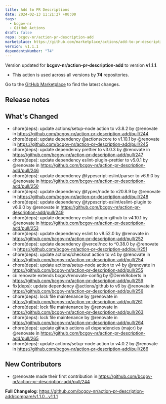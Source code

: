 ```yaml
---
title: Add to PR Descriptions
date: 2024-02-13 11:21:27 +00:00
tags:
  - bcgov-nr
  - GitHub Actions
draft: false
repo: bcgov-nr/action-pr-description-add
marketplace: https://github.com/marketplace/actions/add-to-pr-descriptions
version: v1.1.1
dependentsNumber: "74"
---
```



Version updated for **bcgov-nr/action-pr-description-add** to version **v1.1.1**.
- This action is used across all versions by **74** repositories.

Go to the [GitHub Marketplace](https://github.com/marketplace/actions/add-to-pr-descriptions) to find the latest changes.

## Release notes

## What's Changed
* chore(deps): update actions/setup-node action to v3.8.2 by @renovate in https://github.com/bcgov-nr/action-pr-description-add/pull/244
* chore(deps): update dependency @actions/core to v1.10.1 by @renovate in https://github.com/bcgov-nr/action-pr-description-add/pull/245
* chore(deps): update dependency prettier to v3.0.3 by @renovate in https://github.com/bcgov-nr/action-pr-description-add/pull/247
* chore(deps): update dependency eslint-plugin-prettier to v5.0.1 by @renovate in https://github.com/bcgov-nr/action-pr-description-add/pull/246
* chore(deps): update dependency @typescript-eslint/parser to v6.9.0 by @renovate in https://github.com/bcgov-nr/action-pr-description-add/pull/250
* chore(deps): update dependency @types/node to v20.8.9 by @renovate in https://github.com/bcgov-nr/action-pr-description-add/pull/248
* chore(deps): update dependency @typescript-eslint/eslint-plugin to v6.9.0 by @renovate in https://github.com/bcgov-nr/action-pr-description-add/pull/249
* chore(deps): update dependency eslint-plugin-github to v4.10.1 by @renovate in https://github.com/bcgov-nr/action-pr-description-add/pull/253
* chore(deps): update dependency eslint to v8.52.0 by @renovate in https://github.com/bcgov-nr/action-pr-description-add/pull/252
* chore(deps): update dependency @vercel/ncc to ^0.38.0 by @renovate in https://github.com/bcgov-nr/action-pr-description-add/pull/251
* chore(deps): update actions/checkout action to v4 by @renovate in https://github.com/bcgov-nr/action-pr-description-add/pull/254
* chore(deps): update actions/setup-node action to v4 by @renovate in https://github.com/bcgov-nr/action-pr-description-add/pull/255
* ci: renovate extends bcgov/renovate-config by @DerekRoberts in https://github.com/bcgov-nr/action-pr-description-add/pull/259
* fix(deps): update dependency @actions/github to v6 by @renovate in https://github.com/bcgov-nr/action-pr-description-add/pull/256
* chore(deps): lock file maintenance by @renovate in https://github.com/bcgov-nr/action-pr-description-add/pull/261
* chore(deps): lock file maintenance by @renovate in https://github.com/bcgov-nr/action-pr-description-add/pull/263
* chore(deps): lock file maintenance by @renovate in https://github.com/bcgov-nr/action-pr-description-add/pull/264
* chore(deps): update github actions all dependencies (major) by @renovate in https://github.com/bcgov-nr/action-pr-description-add/pull/265
* chore(deps): update actions/setup-node action to v4.0.2 by @renovate in https://github.com/bcgov-nr/action-pr-description-add/pull/266

## New Contributors
* @renovate made their first contribution in https://github.com/bcgov-nr/action-pr-description-add/pull/244

**Full Changelog**: https://github.com/bcgov-nr/action-pr-description-add/compare/v1.1.0...v1.1.1
